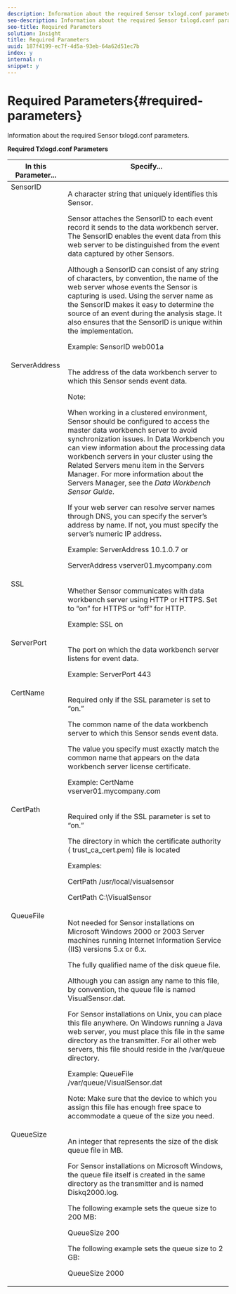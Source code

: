 ```yaml
---
description: Information about the required Sensor txlogd.conf parameters.
seo-description: Information about the required Sensor txlogd.conf parameters.
seo-title: Required Parameters
solution: Insight
title: Required Parameters
uuid: 187f4199-ec7f-4d5a-93eb-64a62d51ec7b
index: y
internal: n
snippet: y
---
```


# Required Parameters{#required-parameters}

Information about the required Sensor txlogd.conf parameters.

<table id="table_69CFE10A3707403F9793137B128E706A"> 
 <desc> 
  <b>Required Txlogd.conf Parameters </b> 
 </desc> 
 <thead> 
  <tr valign="top"> 
   <th colname="col1" class="entry"> In this Parameter... </th> 
   <th colname="col2" class="entry"> Specify... </th> 
  </tr> 
 </thead>
 <tbody> 
  <tr valign="top"> 
   <td colname="col1"> SensorID </td> 
   <td colname="col2"> <p>A character string that uniquely identifies this <span class="wintitle"> Sensor</span>. </p> <p> <span class="wintitle"> Sensor</span> attaches the SensorID to each event record it sends to the <span class="keyword"> data workbench server</span>. The SensorID enables the event data from this web server to be distinguished from the event data captured by other <span class="wintitle"> Sensors</span>. </p> <p>Although a SensorID can consist of any string of characters, by convention, the name of the web server whose events the <span class="wintitle"> Sensor</span> is capturing is used. Using the server name as the SensorID makes it easy to determine the source of an event during the analysis stage. It also ensures that the SensorID is unique within the implementation. </p> <p>Example: <span class="filepath"> SensorID web001a</span> </p> </td> 
  </tr> 
  <tr valign="top"> 
   <td colname="col1"> ServerAddress </td> 
   <td colname="col2"> <p>The address of the <span class="keyword"> data workbench server</span> to which this <span class="wintitle"> Sensor</span> sends event data. </p> <p>Note:  <p>When working in a clustered environment, <span class="wintitle"> Sensor</span> should be configured to access the master <span class="keyword"> data workbench server</span> to avoid synchronization issues. In Data Workbench you can view information about the processing <span class="keyword"> data workbench servers</span> in your cluster using the Related Servers menu item in the <span class="wintitle"> Servers Manager</span>. For more information about the <span class="wintitle"> Servers Manager</span>, see the <i><span class="keyword"> Data Workbench</span><span class="wintitle"> Sensor</span> Guide</i>. </p> <p>If your web server can resolve server names through DNS, you can specify the server’s address by name. If not, you must specify the server’s numeric IP address. </p> <p>Example: <span class="filepath"> ServerAddress 10.1.0.7</span> or </p> <p> <span class="filepath"> ServerAddress vserver01.mycompany.com</span> </p> </p> </td> 
  </tr> 
  <tr valign="top"> 
   <td colname="col1"> SSL </td> 
   <td colname="col2"> <p>Whether <span class="wintitle"> Sensor</span> communicates with <span class="keyword"> data workbench server</span> using HTTP or HTTPS. Set to “on” for HTTPS or “off” for HTTP. </p> <p>Example: <span class="filepath"> SSL on</span> </p> </td> 
  </tr> 
  <tr valign="top"> 
   <td colname="col1"> ServerPort </td> 
   <td colname="col2"> <p>The port on which the <span class="keyword"> data workbench server</span> listens for event data. </p> <p>Example: <span class="filepath"> ServerPort 443</span> </p> </td> 
  </tr> 
  <tr valign="top"> 
   <td colname="col1"> CertName </td> 
   <td colname="col2"> <p>Required only if the SSL parameter is set to “on.” </p> <p>The common name of the <span class="keyword"> data workbench server</span> to which this <span class="wintitle"> Sensor</span> sends event data. </p> <p>The value you specify must exactly match the common name that appears on the <span class="keyword"> data workbench server</span> license certificate. </p> <p>Example: <span class="filepath"> CertName vserver01.mycompany.com</span> </p> </td> 
  </tr> 
  <tr valign="top"> 
   <td colname="col1"> CertPath </td> 
   <td colname="col2"> <p>Required only if the SSL parameter is set to “on.” </p> <p>The directory in which the certificate authority (<span class="filepath"> trust_ca_cert.pem</span>) file is located </p> <p>Examples: </p> <p> <span class="filepath"> CertPath /usr/local/visualsensor</span> </p> <p> <span class="filepath"> CertPath C:\VisualSensor</span> </p> </td> 
  </tr> 
  <tr valign="top"> 
   <td colname="col1"> QueueFile </td> 
   <td colname="col2"> <p>Not needed for <span class="wintitle"> Sensor</span> installations on Microsoft Windows 2000 or 2003 Server machines running Internet Information Service (IIS) versions 5.x or 6.x. </p> <p>The fully qualified name of the disk queue file. </p> <p>Although you can assign any name to this file, by convention, the queue file is named <span class="filepath"> VisualSensor.dat</span>. </p> <p>For <span class="wintitle"> Sensor</span> installations on Unix, you can place this file anywhere. On Windows running a Java web server, you must place this file in the same directory as the transmitter. For all other web servers, this file should reside in the /var/queue directory. </p> <p>Example: <span class="filepath"> QueueFile /var/queue/VisualSensor.dat</span> </p> <p> <p>Note:  Make sure that the device to which you assign this file has enough free space to accommodate a queue of the size you need. </p> </p> </td> 
  </tr> 
  <tr valign="top"> 
   <td colname="col1"> QueueSize </td> 
   <td colname="col2"> <p>An integer that represents the size of the disk queue file in MB. </p> <p>For <span class="wintitle"> Sensor</span> installations on Microsoft Windows, the queue file itself is created in the same directory as the transmitter and is named <span class="filepath"> Diskq2000.log</span>. </p> <p>The following example sets the queue size to 200 MB: </p> <p>QueueSize 200 </p> <p>The following example sets the queue size to 2 GB: </p> <p>QueueSize 2000 </p> </td> 
  </tr> 
 </tbody> 
</table>

